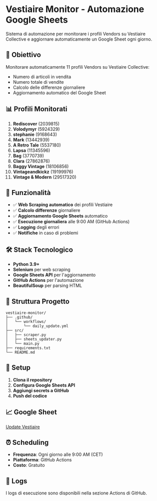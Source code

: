 # Vestiaire Monitor - Automazione Google Sheets

Sistema di automazione per monitorare i profili Vendors su Vestiaire Collective e aggiornare automaticamente un Google Sheet ogni giorno.

## 🎯 Obiettivo

Monitorare automaticamente 11 profili Vendors su Vestiaire Collective:
- Numero di articoli in vendita
- Numero totale di vendite
- Calcolo delle differenze giornaliere
- Aggiornamento automatico del Google Sheet

## 📊 Profili Monitorati

1. **Rediscover** (2039815)
2. **Volodymyr** (5924329)
3. **stephanie** (9168643)
4. **Mark** (13442939)
5. **A Retro Tale** (5537180)
6. **Lapsa** (11345596)
7. **Bag** (3770739)
8. **Clara** (27862876)
9. **Baggy Vintage** (18106856)
10. **Vintageandkickz** (19199976)
11. **Vintage & Modern** (29517320)

## 🚀 Funzionalità

- ✅ **Web Scraping automatico** dei profili Vestiaire
- ✅ **Calcolo differenze** giornaliere
- ✅ **Aggiornamento Google Sheets** automatico
- ✅ **Esecuzione giornaliera** alle 9:00 AM (GitHub Actions)
- ✅ **Logging** degli errori
- ✅ **Notifiche** in caso di problemi

## 🛠️ Stack Tecnologico

- **Python 3.9+**
- **Selenium** per web scraping
- **Google Sheets API** per l'aggiornamento
- **GitHub Actions** per l'automazione
- **BeautifulSoup** per parsing HTML

## 📁 Struttura Progetto

```
vestiaire-monitor/
├── .github/
│   └── workflows/
│       └── daily_update.yml
├── src/
│   ├── scraper.py
│   ├── sheets_updater.py
│   └── main.py
├── requirements.txt
└── README.md
```

## 🔧 Setup

1. **Clona il repository**
2. **Configura Google Sheets API**
3. **Aggiungi secrets a GitHub**
4. **Push del codice**

## 📈 Google Sheet

[Update Vestiaire](https://docs.google.com/spreadsheets/d/1sWmvdbEgzLCyaNk5XRDHOFTA5KY1RGeMBIqouXvPJ34/edit?usp=sharing)

## ⏰ Scheduling

- **Frequenza**: Ogni giorno alle 9:00 AM (CET)
- **Piattaforma**: GitHub Actions
- **Costo**: Gratuito

## 📝 Logs

I logs di esecuzione sono disponibili nella sezione Actions di GitHub. 